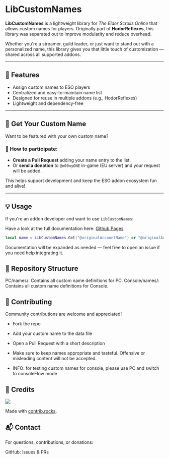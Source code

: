 # LibCustomNames

**LibCustomNames** is a lightweight library for *The Elder Scrolls Online* that allows custom names for players. Originally part of **HodorReflexes**, this library was separated out to improve modularity and reduce overhead.

Whether you're a streamer, guild leader, or just want to stand out with a personalized name, this library gives you that little touch of customization — shared across all supported addons.

---

## 🔧 Features

- Assign custom names to ESO players
- Centralized and easy-to-maintain name list
- Designed for reuse in multiple addons (e.g., HodorReflexes)
- Lightweight and dependency-free

---

## 🎉 Get Your Custom Name

Want to be featured with your own custom name?

### 📝 How to participate:
- **Create a Pull Request** adding your name entry to the list.
- Or **send a donation** to `@m00nyONE` in-game (EU server) and your request will be added.

This helps support development and keep the ESO addon ecosystem fun and alive!

---

## 💡 Usage

If you're an addon developer and want to use `LibCustomNames`:

Have a look at the full documentation here: [Github Pages](https://m00nyone.github.io/LibCustomNames/)

```lua
local name = LibCustomNames.Get("@originalAccountName") or "@originalAccountName"
```
Documentation will be expanded as needed — feel free to open an issue if you need help integrating it.

## 📁 Repository Structure
PC/names/: Contains all custom name definitions for PC.
Console/names/: Contains all custom name definitions for Console.

## 🤝 Contributing
Community contributions are welcome and appreciated!

- Fork the repo
- Add your custom name to the data file
- Open a Pull Request with a short description
- Make sure to keep names appropriate and tasteful. Offensive or misleading content will not be accepted.

- INFO: for testing custom names for console, please use PC and switch to consoleFlow mode

## 🙏 Credits
<a href="https://github.com/m00nyONE/LibCustomNames/graphs/contributors">
  <img src="https://contrib.rocks/image?repo=m00nyONE/LibCustomNames" />
</a>

Made with [contrib.rocks](https://contrib.rocks).

## 📬 Contact
For questions, contributions, or donations:

GitHub: Issues & PRs